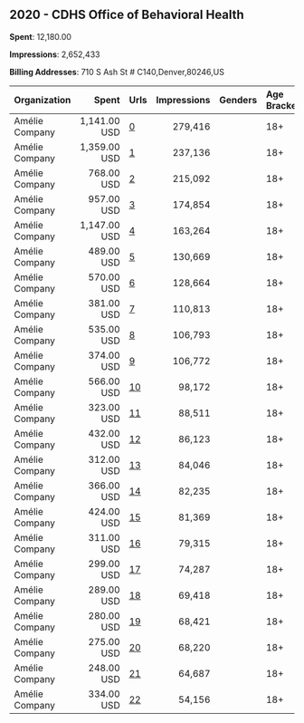 ## 2020 - CDHS Office of Behavioral Health 
**Spent**: 12,180.00

**Impressions**: 2,652,433

**Billing Addresses**: 710 S Ash St # C140,Denver,80246,US

|Organization|Spent|Urls|Impressions|Genders|Age Brackets|Country Codes|
|:---|---:|:---|---:|:---|:---|:---|
|Amélie Company|1,141.00 USD|[0](https://www.snap.com/political-ads/asset/7599940ec08acb8005beca1e4d6c3f3a59161ad5399730245947f897b9526a42?mediaType=mp4)|279,416||18+|united states|
|Amélie Company|1,359.00 USD|[1](https://www.snap.com/political-ads/asset/e11fda7c9b12e673c4d6b14ca567d964f8272afee01f3f805ce195589c9d5144?mediaType=mp4)|237,136||18+|united states|
|Amélie Company|768.00 USD|[2](https://www.snap.com/political-ads/asset/c0ed4e15b23df298204e9f7663e23b022be220953d3a017ba9cbc0abb55e0c3e?mediaType=mp4)|215,092||18+|united states|
|Amélie Company|957.00 USD|[3](https://www.snap.com/political-ads/asset/b5a8572634100b653a88208ceb081e6458c5f6ba16b1822f75ee57b1f2934f58?mediaType=mp4)|174,854||18+|united states|
|Amélie Company|1,147.00 USD|[4](https://www.snap.com/political-ads/asset/0be79dc3d7b71b26d7804d89fcfb420d4700e3ba9e0d0525061970eb322c01a9?mediaType=mp4)|163,264||18+|united states|
|Amélie Company|489.00 USD|[5](https://www.snap.com/political-ads/asset/29d1c6285a81d6f6596e3a9deb3e3e45d88bab4085c67c30b34ef58744f609fa?mediaType=mp4)|130,669||18+|united states|
|Amélie Company|570.00 USD|[6](https://www.snap.com/political-ads/asset/32b93f61e9bb69b4f070cd742b48d297b1f7199058595449678766a116e305a6?mediaType=mp4)|128,664||18+|united states|
|Amélie Company|381.00 USD|[7](https://www.snap.com/political-ads/asset/df37db33236f7e5bbd574aa43656d9252aba4107c0c0151e96b18d6fe8585d08?mediaType=mp4)|110,813||18+|united states|
|Amélie Company|535.00 USD|[8](https://www.snap.com/political-ads/asset/62b40184e8734510a55bd7e894831e4968acd7a139ed311f8e57284d2be1cd79?mediaType=mp4)|106,793||18+|united states|
|Amélie Company|374.00 USD|[9](https://www.snap.com/political-ads/asset/d56d66fb9cadc7eb0a98949e0ea90d680a2a91e473c6bce34e3558d611757214?mediaType=mp4)|106,772||18+|united states|
|Amélie Company|566.00 USD|[10](https://www.snap.com/political-ads/asset/ee6d1342b1fc611befb1574d7d3a50402fe9f8122f3c7d13cc2c28fdec0bf440?mediaType=mp4)|98,172||18+|united states|
|Amélie Company|323.00 USD|[11](https://www.snap.com/political-ads/asset/43f5ab46e24cde5cef5aafc24ca9d4f9d272eaea2d1b1d2cbfb2b85e6d3d4504?mediaType=mp4)|88,511||18+|united states|
|Amélie Company|432.00 USD|[12](https://www.snap.com/political-ads/asset/5dea4612d5c2743b29203be2befb84c45a88206d67ca6774f80b6b41c5f77725?mediaType=mp4)|86,123||18+|united states|
|Amélie Company|312.00 USD|[13](https://www.snap.com/political-ads/asset/a4d393c65402b264abf0a3b26b5ed5f3d807688415477df9c0c42cfd0418fc4c?mediaType=mp4)|84,046||18+|united states|
|Amélie Company|366.00 USD|[14](https://www.snap.com/political-ads/asset/d4ac9330c8cd0e3ce2a2c041d021afe219edaf0d9b014a9516af06e1db815965?mediaType=mp4)|82,235||18+|united states|
|Amélie Company|424.00 USD|[15](https://www.snap.com/political-ads/asset/0625b70401e8a934de71904188d5c1df71f4f0daf9a26c5c8f360355e6e47c0b?mediaType=mp4)|81,369||18+|united states|
|Amélie Company|311.00 USD|[16](https://www.snap.com/political-ads/asset/dfb9cbbed04e723bced477f1e7cbbad751f9f96c07bfddb609d4e2d26714a0c9?mediaType=mp4)|79,315||18+|united states|
|Amélie Company|299.00 USD|[17](https://www.snap.com/political-ads/asset/0d0f2bf3fc08de47ab38e9fd822045a46963def2d94f00377a68682ea43d1f2f?mediaType=mp4)|74,287||18+|united states|
|Amélie Company|289.00 USD|[18](https://www.snap.com/political-ads/asset/0dfb669fce9fa5c78598e0f58413f6114c55f3927fe071385de5cf6cc1cf4f75?mediaType=mp4)|69,418||18+|united states|
|Amélie Company|280.00 USD|[19](https://www.snap.com/political-ads/asset/693be35b086b0bc856c7f4c830e1f5d8854afdee9af91c9184473d544e4231e1?mediaType=mp4)|68,421||18+|united states|
|Amélie Company|275.00 USD|[20](https://www.snap.com/political-ads/asset/e6cf9a8bed2894fd5eda6769d44cb5258d6335ff302d2c3cbed7eb4b4f0fbeb2?mediaType=mp4)|68,220||18+|united states|
|Amélie Company|248.00 USD|[21](https://www.snap.com/political-ads/asset/b8bd19c0a3a0c9069f14f529fd8fc4219183806cd35d8f8b41aa8a249af5900f?mediaType=mp4)|64,687||18+|united states|
|Amélie Company|334.00 USD|[22](https://www.snap.com/political-ads/asset/9c75b3b8250c951f259f4cba8737aa97ecf8e00596973230075f367f92385218?mediaType=mp4)|54,156||18+|united states|
